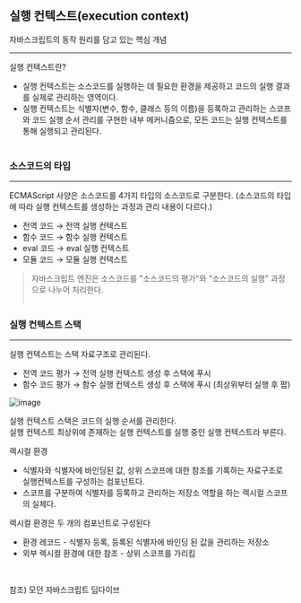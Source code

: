 ## 실행 컨텍스트(execution context)  
자바스크립트의 동작 원리를 담고 있는 핵심 개념

---

실행 컨텍스트란?
- 실행 컨텍스트는 소스코드를 실행하는 데 필요한 환경을 제공하고 코드의 실행 결과를 실제로 관리하는 영역이다.
- 실행 컨텍스트는 식별자(변수, 함수, 클래스 등의 이름)을 등록하고 관리하는 스코프와 코드 실행 순서 관리를 구현한 내부 메커니즘으로, 모든 코드는 실행 컨텍스트를 통해 실행되고 관리된다.
<br><br>

### 소스코드의 타입
---
ECMAScript 사양은 소스코드를 4가지 타입의 소스코드로 구분한다.
(소스코드의 타입에 따라 실행 컨텍스트를 생성하는 과정과 관리 내용이 다르다.)

- 전역 코드 → 전역 실행 컨텍스트
- 함수 코드 → 함수 실행 컨텍스트
- eval 코드 → eval 실행 컨텍스트
- 모듈 코드 → 모듈 실행 컨텍스트

>자바스크립트 엔진은 소스코드를 "소스코드의 평가"와 "소스코드의 실행" 과정으로 나누어 처리한다.
<br><br>
### 실행 컨텍스트 스택
---
실행 컨텍스트는 스택 자료구조로 관리된다.

- 전역 코드 평가 → 전역 실행 컨텍스트 생성 후 스택에 푸시  
- 함수 코드 평가 → 함수 실행 컨텍스트 생성 후 스택에 푸시
(최상위부터 실행 후 팝)

![image](https://user-images.githubusercontent.com/68384429/145252428-7f2e73d5-930d-4e07-aff2-1f6c3d34e82f.png)

실행 컨텍스트 스택은 코드의 실행 순서를 관리한다.  
실행 컨텍스트 최상위에 존재하는 실행 컨텍스트를 실행 중인 실행 컨텍스트라 부른다.

렉시컬 환경

- 식별자와 식별자에 바인딩된 값, 상위 스코프에 대한 참조를 기록하는 자료구조로 실행컨텍스트를 구성하는 컴포넌트다.
- 스코프를 구분하여 식별자를 등록하고 관리하는 저장소 역할을 하는 렉시컬 스코프의 실체다.

렉시컬 환경은 두 개의 컴포넌트로 구성된다

- 환경 레코드 - 식별자 등록, 등록된 식별자에 바인딩 된 값을 관리하는 저장소
- 외부 렉시컬 환경에 대한 참조 - 상위 스코프를 가리킴  
<br>

참조)
모던 자바스크립트 딥다이브